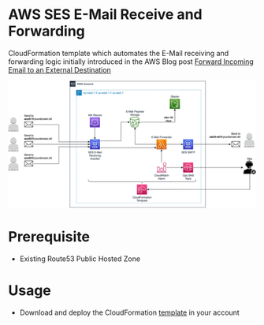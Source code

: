 # AWS SES E-Mail Receive and Forwarding
CloudFormation template which automates the E-Mail receiving and forwarding logic initially introduced in the AWS Blog post [Forward Incoming Email to an External Destination](https://aws.amazon.com/blogs/messaging-and-targeting/forward-incoming-email-to-an-external-destination/)

![E-Mail Receive and Forwarding Architecture Diagram](./E-Mail_Receive_Forwarding_Arc.png)
# Prerequisite
* Existing Route53 Public Hosted Zone

# Usage
* Download and deploy the CloudFormation [template](./E-Mail_Receive_Forwarding_CFT.yml) in your account 